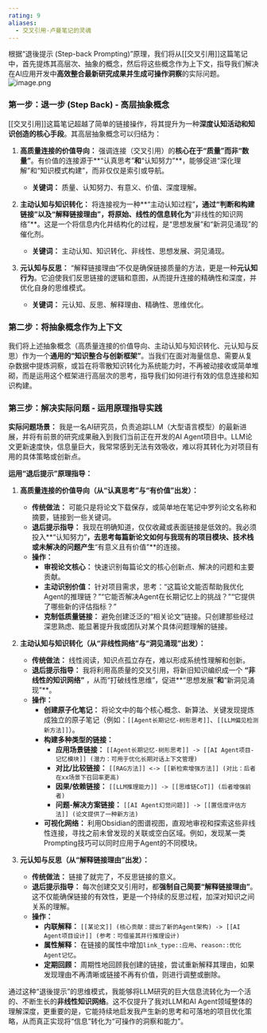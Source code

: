 ```yaml
---
rating: 9
aliases:
  - 交叉引用-卢曼笔记的灵魂
---
```

根据“退後提示 (Step-back Prompting)”原理，我们将从[[交叉引用]]这篇笔记中，首先提炼其高层次、抽象的概念，然后将这些概念作为上下文，指导我们解决在AI应用开发中**高效整合最新研究成果并生成可操作洞察**的实际问题。
![image.png](https://cdn.jsdelivr.net/gh/duanbiao2000/BlogGallery@main/picture/20250719092231.png)
### 第一步：退一步 (Step Back) - 高层抽象概念

[[交叉引用]]这篇笔记超越了简单的链接操作，将其提升为一种**深度认知活动和知识创造的核心手段**。其高层抽象概念可以归结为：

1.  **高质量连接的价值导向：** 强调连接（交叉引用）的**核心在于“质量”而非“数量”**。有价值的连接源于**“认真思考”**和**“认知努力”**，能够促进“深化理解”和“知识模式构建”，而非仅仅是索引或导航。
    *   **关键词：** 质量、认知努力、有意义、价值、深度理解。

2.  **主动认知与知识转化：** 将连接视为一种**“主动认知过程”**，通过“判断和构建链接”以及“解释链接理由”，将原始、线性的信息转化为**“非线性的知识网络”**。这是一个将信息内化并结构化的过程，是“思想发展”和“新洞见涌现”的催化剂。
    *   **关键词：** 主动认知、知识转化、非线性、思想发展、洞见涌现。

3.  **元认知与反思：** “解释链接理由”不仅是确保链接质量的方法，更是一种**元认知行为**。它迫使我们反思链接的逻辑和意图，从而提升连接的精确性和深度，并优化自身的思维模式。
    *   **关键词：** 元认知、反思、解释理由、精确性、思维优化。

### 第二步：将抽象概念作为上下文

我们将上述抽象概念（高质量连接的价值导向、主动认知与知识转化、元认知与反思）作为一个**通用的“知识整合与创新框架”**。当我们在面对海量信息、需要从复杂数据中提炼洞察，或旨在将零散知识转化为系统能力时，不再被动接收或简单堆砌，而是运用这个框架进行高层次的思考，指导我们如何进行有效的信息连接和知识构建。

### 第三步：解决实际问题 - 运用原理指导实践

**实际问题场景：** 我是一名AI研究员，负责追踪LLM（大型语言模型）的最新进展，并将有前景的研究成果融入到我们当前正在开发的AI Agent项目中。LLM论文更新速度快，信息量巨大，我常常感到无法有效吸收，难以将其转化为对项目有用的具体策略或创新点。

**运用“退后提示”原理指导：**

1.  **高质量连接的价值导向（从“认真思考”与“有价值”出发）：**
    *   **传统做法：** 可能只是将论文下载保存，或简单地在笔记中罗列论文名称和摘要，链接到一些关键词。
    *   **退后提示指导：** 我现在明确知道，仅仅收藏或表面链接是低效的。我必须投入**“认知努力”**，去思考每篇新论文如何与我现有的项目模块、技术栈或未解决的问题产生**“有意义且有价值”**的连接。
    *   **操作：**
        *   **审视论文核心：** 快速识别每篇论文的核心创新点、解决的问题和主要贡献。
        *   **主动识别价值：** 针对项目需求，思考：“这篇论文能否帮助我优化Agent的推理链？”“它能否解决Agent在长期记忆上的挑战？”“它提供了哪些新的评估指标？”
        *   **克制低质量链接：** 避免创建泛泛的“相关论文”链接。只创建那些经过深思熟虑、能显著提升我或团队对某个具体问题理解的链接。

2.  **主动认知与知识转化（从“非线性网络”与“洞见涌现”出发）：**
    *   **传统做法：** 线性阅读，知识点孤立存在，难以形成系统性理解和创新。
    *   **退后提示指导：** 我将利用高质量的交叉引用，将新旧知识编织成一个 **“非线性的知识网络”** ，从而“打破线性思维”，促进**“思想发展”**和**“新洞见涌现”**。
    *   **操作：**
        *   **创建原子化笔记：** 将论文中的每个核心概念、新算法、关键发现提炼成独立的原子笔记（例如：`[[Agent长期记忆-树形思考]]`、`[[LLM偏见检测新方法]]`）。
        *   **构建多种类型的链接：**
            *   **应用场景链接：** `[[Agent长期记忆-树形思考]] -> [[AI Agent项目-记忆模块]] (潜力：可用于优化长期对话上下文管理)`
            *   **对比/比较链接：** `[[RAG方法]] <-> [[新检索增强方法]] (对比：后者在xx场景下召回率更高)`
            *   **因果/依赖链接：** `[[LLM推理能力]] -> [[思维链CoT]] (后者增强前者)`
            *   **问题-解决方案链接：** `[[AI Agent幻觉问题]] -> [[置信度评估方法]] (论文提供了一种新方法)`
        *   **可视化网络：** 利用Obsidian的图谱视图，直观地审视和探索这些非线性连接，寻找之前未曾发现的关联或空白区域。例如，发现某一类Prompting技巧可以同时应用于Agent的不同模块。

3.  **元认知与反思（从“解释链接理由”出发）：**
    *   **传统做法：** 链接了就完了，不反思链接的意义。
    *   **退后提示指导：** 每次创建交叉引用时，都**强制自己简要“解释链接理由”**。这不仅能确保链接的有效性，更是一个持续的反思过程，加深对知识之间关系的理解。
    *   **操作：**
        *   **内联解释：** `[[某论文]] (核心贡献：提出了新的Agent架构) -> [[AI Agent项目设计]] (参考：可借鉴其并行推理设计)`
        *   **属性解释：** 在链接的属性中增加`link_type::应用`、`reason::优化Agent记忆`。
        *   **定期回顾：** 周期性地回顾我创建的链接，尝试重新解释其理由，如果发现理由不再清晰或链接不再有价值，则进行调整或删除。

通过这种“退後提示”的思维模式，我能够将LLM研究的巨大信息流转化为一个活的、不断生长的**非线性知识网络**。这不仅提升了我对LLM和AI Agent领域整体的理解深度，更重要的是，它能持续地启发我产生新的思考和可落地的项目优化策略，从而真正实现将“信息”转化为“可操作的洞察和能力”。